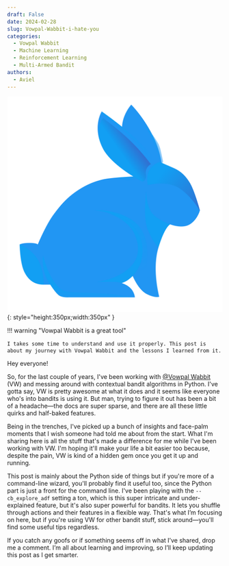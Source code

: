 ```yaml
---
draft: False
date: 2024-02-28
slug: Vowpal-Wabbit-i-hate-you
categories:
  - Vowpal Wabbit
  - Machine Learning
  - Reinforcement Learning
  - Multi-Armed Bandit
authors:
  - Aviel
---
```


![vw_logo](https://raw.githubusercontent.com/AvielMak/blog/c871ec1c0e0d3bad49ae5ea7465eb3f31bde923c/docs/assets/vw_logo.svg){: style="height:350px;width:350px" }

!!! warning "Vowpal Wabbit is a great tool"

    I takes some time to understand and use it properly. This post is about my journey with Vowpal Wabbit and the lessons I learned from it.

Hey everyone!

So, for the last couple of years, I've been working with [@Vowpal Wabbit](https://vowpalwabbit.org/) (VW) and messing around with contextual bandit algorithms in Python. I've gotta say, VW is pretty awesome at what it does and it seems like everyone who's into bandits is using it. But man, trying to figure it out has been a bit of a headache—the docs are super sparse, and there are all these little quirks and half-baked features.

Being in the trenches, I've picked up a bunch of insights and face-palm moments that I wish someone had told me about from the start. What I'm sharing here is all the stuff that's made a difference for me while I've been working with VW. I'm hoping it'll make your life a bit easier too because, despite the pain, VW is kind of a hidden gem once you get it up and running.

This post is mainly about the Python side of things but if you're more of a command-line wizard, you'll probably find it useful too, since the Python part is just a front for the command line. I've been playing with the `--cb_explore_adf` setting a ton, which is this super intricate and under-explained feature, but it's also super powerful for bandits. It lets you shuffle through actions and their features in a flexible way. That's what I’m focusing on here, but if you're using VW for other bandit stuff, stick around—you'll find some useful tips regardless.

If you catch any goofs or if something seems off in what I’ve shared, drop me a comment. I’m all about learning and improving, so I’ll keep updating this post as I get smarter.